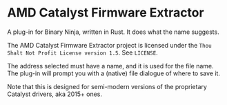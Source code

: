 # AMD Catalyst Firmware Extractor

A plug-in for Binary Ninja, written in Rust. It does what the name suggests.

The AMD Catalyst Firmware Extractor project is licensed under the `Thou Shalt Not Profit License version 1.5`. See `LICENSE`.

The address selected must have a name, and it is used for the file name. The plug-in will prompt you with a (native) file dialogue of where to save it.

Note that this is designed for semi-modern versions of the proprietary Catalyst drivers, aka 2015+ ones.
